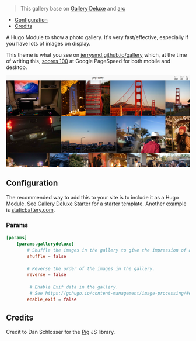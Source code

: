 >This gallery base on [Gallery Deluxe](https://github.com/bep/gallerydeluxe) and [arc](https://github.com/Sped0n/gallerydeluxe)

* [Configuration](#configuration)
* [Credits](#credits)

A Hugo Module to show a photo gallery. It's very fast/effective, especially if you have lots of images on display.

This theme is what you see on [jerrysmd.github.io/gallery](https://jerrysmd.github.io/gallery/) which, at the time of writing this, [scores 100](https://pagespeed.web.dev/report?url=https%3A%2F%2Fstaticbattery.com%2F&form_factor=mobile) at Google PageSpeed for both mobile and desktop.

![preview](preview.png)

## Configuration

The recommended way to add this to your site is to include it as a Hugo Module. See [Gallery Deluxe Starter](https://github.com/bep/gallerydeluxe_starter) for a starter template. Another example is [staticbattery.com](https://github.com/bep/staticbattery.com).


### Params

```toml
[params]
    [params.gallerydeluxe]
        # Shuffle the images in the gallery to give the impression of a new gallery each time.
        shuffle = false

        # Reverse the order of the images in the gallery.
        reverse = false

         # Enable Exif data in the gallery.
         # See https://gohugo.io/content-management/image-processing/#exif-data for how to filter tags.
        enable_exif = false
```


## Credits

Credit to Dan Schlosser for the [Pig](https://github.com/schlosser/pig.js) JS library. 
